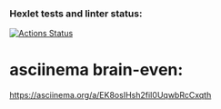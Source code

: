 ### Hexlet tests and linter status:
[![Actions Status](https://github.com/Valentina-755/python-project-49/workflows/hexlet-check/badge.svg)](https://github.com/Valentina-755/python-project-49/actions)
# asciinema brain-even:
https://asciinema.org/a/EK8osIHsh2fiI0UqwbRcCxqth